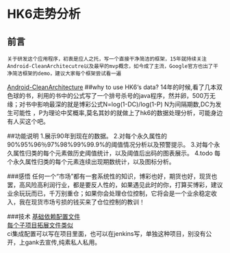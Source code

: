 # HK6走势分析
## 前言
	关于研发这个应用程序，初衷是应人之托，写一个直接干净简洁的框架，15年就持续关注Android-CleanArchitecutre以及最早的mvp概念，如今成了主流，Google官方也出了干净简洁框架的demo，建议大家每个框架尝试看一遍

[Android-CleanArchitecture](https://github.com/android10/Android-CleanArchitecture)
##why to use HK6‘s data?
	14年的时候,看了几本双色球的书，利用的书中的公式写了一个排号杀号的java程序，然并卵，500万无缘；对书中影响最深的就是博彩公式N=log(1-DC)/log(1-P) N为间隔期数,DC为发生可能性 ，P为理论中奖概率,莫名其妙的就做上了hk6的数据处理分析，可能身边有人买这个吧。


##功能说明
	1.展示90年到现在的数据。
	2.对每个永久属性的90%95%96％97%98%99%99.9%的阈值情况分析以及预警提示。
	3.对每个永久属性归类的每个元素做历史阈值统计，以及阈值后出码的图表展示。
	4.todo 每个永久属性归类的每个元素连续出现期数统计，以及图标分析。

###感悟
	任何一个“市场”都有一套系统性的知识，博彩也好，期货也好，现货也罢，高风险高利润行业，都是要反人性的，如果遇见此时的你，打算买博彩，建议业余玩玩而已，千万别重仓；如果你会处理仓位控制，它将会是一个业余稳定收入，我在现货市场亏损的钱买来了仓位控制的教训！

###技术
[基础依赖配置文件](https://github.com/AndroidWx/SimpleCodeForAndroid/blob/master/buildsystem/dependencies.gradle)
</br>
[每个子项目拓展文件类似](https://github.com/AndroidWx/SimpleCodeForAndroid/blob/master/buildsystem/childDependencies.gradle)
<br>
ci集成配置可以写在项目里面，也可以在jenkins写，单独这种项目，别没有公开，上gank去宣传,纯素私人私用。
